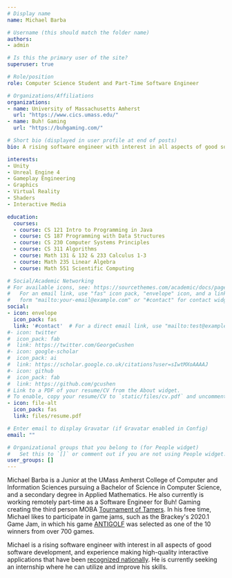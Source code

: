 ```yaml
---
# Display name
name: Michael Barba

# Username (this should match the folder name)
authors:
- admin

# Is this the primary user of the site?
superuser: true

# Role/position
role: Computer Science Student and Part-Time Software Engineer

# Organizations/Affiliations
organizations:
- name: University of Massachusetts Amherst
  url: "https://www.cics.umass.edu/"
- name: Buh! Gaming
  url: "https://buhgaming.com/"

# Short bio (displayed in user profile at end of posts)
bio: A rising software engineer with interest in all aspects of good software development, and experience making high-quality interactive applications.

interests:
- Unity 
- Unreal Engine 4
- Gameplay Engineering
- Graphics
- Virtual Reality
- Shaders
- Interactive Media

education:
  courses:
  - course: CS 121 Intro to Programming in Java
  - course: CS 187 Programming with Data Structures
  - course: CS 230 Computer Systems Principles
  - course: CS 311 Algorithms
  - course: Math 131 & 132 & 233 Calculus 1-3
  - course: Math 235 Linear Algebra
  - course: Math 551 Scientific Computing

# Social/Academic Networking
# For available icons, see: https://sourcethemes.com/academic/docs/page-builder/#icons
#   For an email link, use "fas" icon pack, "envelope" icon, and a link in the
#   form "mailto:your-email@example.com" or "#contact" for contact widget.
social:
- icon: envelope
  icon_pack: fas
  link: '#contact'  # For a direct email link, use "mailto:test@example.org".
#- icon: twitter
#  icon_pack: fab
#  link: https://twitter.com/GeorgeCushen
#- icon: google-scholar
#  icon_pack: ai
#  link: https://scholar.google.co.uk/citations?user=sIwtMXoAAAAJ
#- icon: github
#  icon_pack: fab
#  link: https://github.com/gcushen
# Link to a PDF of your resume/CV from the About widget.
# To enable, copy your resume/CV to `static/files/cv.pdf` and uncomment the lines below.
- icon: file-alt
  icon_pack: fas
  link: files/resume.pdf

# Enter email to display Gravatar (if Gravatar enabled in Config)
email: ""

# Organizational groups that you belong to (for People widget)
#   Set this to `[]` or comment out if you are not using People widget.
user_groups: []
---
```


Michael Barba is a Junior at the UMass Amherst College of Computer and Information Sciences pursuing a Bachelor of Science in Computer Science, and a secondary degree in Applied Mathematics. He also currently is working remotely part-time as a Software Engineer for Buh! Gaming creating the third person MOBA [Tournament of Tamers](/project/tournament-of-tamers/). In his free time, Michael likes to participate in game jams, such as the Brackey's 2020.1 Game Jam, in which his game [ANTIGOLF](/project/police-trainer-vr/) was selected as one of the 10 winners from over 700 games. 

Michael is a rising software engineer with interest in all aspects of good software development, and experience making high-quality interactive applications that have been [recognized nationally](/project/arora/). He is currently seeking an internship where he can utilize and improve his skills. 
